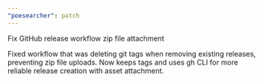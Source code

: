 ```yaml
---
"poesearcher": patch
---
```


Fix GitHub release workflow zip file attachment

Fixed workflow that was deleting git tags when removing existing releases, preventing zip file uploads. Now keeps tags and uses gh CLI for more reliable release creation with asset attachment.